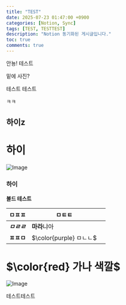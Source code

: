 ```yaml
---
title: "TEST"
date: 2025-07-23 01:47:00 +0900
categories: [Notion, Sync]
tags: [TEST, TESTTEST]
description: "Notion 동기화된 게시글입니다."
toc: true
comments: true
---
```


안뇽! 테스트

밑에 사진?

테스트 테스트 

ㅋㅋ

## 하이z

# 하이

![Image](https://prod-files-secure.s3.us-west-2.amazonaws.com/e6db513d-ec54-40ff-aa74-2487b0bcfe15/d2603aae-bd01-410f-81bd-723443bee6db/%E1%84%89%E1%85%B3%E1%84%8F%E1%85%B3%E1%84%85%E1%85%B5%E1%86%AB%E1%84%89%E1%85%A3%E1%86%BA_2025-03-16_21.31.54.png?X-Amz-Algorithm=AWS4-HMAC-SHA256&X-Amz-Content-Sha256=UNSIGNED-PAYLOAD&X-Amz-Credential=ASIAZI2LB466QE7WNWKU%2F20250724%2Fus-west-2%2Fs3%2Faws4_request&X-Amz-Date=20250724T060137Z&X-Amz-Expires=3600&X-Amz-Security-Token=IQoJb3JpZ2luX2VjEPv%2F%2F%2F%2F%2F%2F%2F%2F%2F%2FwEaCXVzLXdlc3QtMiJGMEQCIDDm0ePgjf%2FYkRAPH7UWndySzLjZ12qeFeMA19RahtOOAiBCRhEHaFcSpaA0F1CO9Jk0gpzaY%2FbIJzrffijrkLCOBir%2FAwgkEAAaDDYzNzQyMzE4MzgwNSIMdkMCklS0FoDaNIKGKtwDoFibGjKJ7bnyRLytOc%2BTeaUqIBOy5YPWApMOvtRYvXNU2BZ76dbr427PJkl%2Fv%2F8CorPPg%2FU4FKt0KWUYHTZzoWT1k%2FGj1uBc5BoR6P0QDbDaJBVkohk1kGlpM13XKeg%2BTZSWga3JkSK4noERCQGPkd4a6OuOXyCNhmXbw5w0VN6nrQ52JwdAZy8eHpcPW3%2BgTQ5BkzXm5rcKEnoxOFogSpA36%2BnnzPU8QhEFzuvneT6plVPxbgqraE%2FN0s4n3PNIbHzmPuGlKLC3EemgHNy7omHLpL2ugsUNnvUkddfegfFVl07AXIJ83zfpS3iV%2BgLeZZH1QH5Vgc5QvZDIW8OjFcszeN4Z8cGb2Mr8Zxb6Nl7yy2EPlbpuIzM2xp8IOG9bKTFOIKCrS%2BC5W3ry5VYzDy1bjZGmZjUzM6c2qHtDY95sbuFf%2BtTzWia6ThP7NNl8aTbSB%2FQI2iYid7cj8rXx%2B4WNjigCcvvbdKM9TjZywBIyZxU4Fp3E0mArSpsthExYnhzDLeQFuC4iJ4Ndz2vbuNO29NlB%2FnTc8N6ELCLYWAKiMy%2Be1psRQtmUzrHiZpmoarU7PW2m%2FU6AOE3y9UH4HTAENAcsx632zRR0BFWaOFT8wLjrVkGxf2NFYdwwnryGxAY6pgHS%2FL4rW3RqLOjpV6FxhltxpMOLJcy9ioypRHUCbqbqCH%2Fc229ly3W1r9%2FYRiVq3f4s3SsAR0kPmZoY1CzLkpXJD2c5vLntHpl%2BVXvwhClnYX4SNok6mzZU7wG1mQRtsGrx9jMbZ2B5S52dLoPjmYLyuqy%2Ffy5z7HuqflA%2FO28w6XYyAay2UZjHngt%2B8Yb9PJyzFWviAajX5ekYZ8p7t9FO8XDT%2FB9x&X-Amz-Signature=21091900349c3c5e963e6666242e17a1aae1ec194d9a5bd1efc77c08d4a0e619&X-Amz-SignedHeaders=host&x-amz-checksum-mode=ENABLED&x-id=GetObject)

### 하이

**볼드 테스트**

| ㅁㅍㅍ | ㅁㅌㅌ |   |
| --- | --- | --- |
| ***ㅁㄹㄹ*** | **마라**냐아 |   |
| **ㅍㅍㅁ** | <span>$\color{purple} ㅁㄴㄴ$</span> |   |

# <span>$\color{red} 가나 색깔$</span>

![Image](https://prod-files-secure.s3.us-west-2.amazonaws.com/e6db513d-ec54-40ff-aa74-2487b0bcfe15/e3c80383-cacd-417b-9b44-5d63ef4f796c/%E1%84%89%E1%85%B3%E1%84%8F%E1%85%B3%E1%84%85%E1%85%B5%E1%86%AB%E1%84%89%E1%85%A3%E1%86%BA_2025-03-10_21.58.46.png?X-Amz-Algorithm=AWS4-HMAC-SHA256&X-Amz-Content-Sha256=UNSIGNED-PAYLOAD&X-Amz-Credential=ASIAZI2LB466QE7WNWKU%2F20250724%2Fus-west-2%2Fs3%2Faws4_request&X-Amz-Date=20250724T060137Z&X-Amz-Expires=3600&X-Amz-Security-Token=IQoJb3JpZ2luX2VjEPv%2F%2F%2F%2F%2F%2F%2F%2F%2F%2FwEaCXVzLXdlc3QtMiJGMEQCIDDm0ePgjf%2FYkRAPH7UWndySzLjZ12qeFeMA19RahtOOAiBCRhEHaFcSpaA0F1CO9Jk0gpzaY%2FbIJzrffijrkLCOBir%2FAwgkEAAaDDYzNzQyMzE4MzgwNSIMdkMCklS0FoDaNIKGKtwDoFibGjKJ7bnyRLytOc%2BTeaUqIBOy5YPWApMOvtRYvXNU2BZ76dbr427PJkl%2Fv%2F8CorPPg%2FU4FKt0KWUYHTZzoWT1k%2FGj1uBc5BoR6P0QDbDaJBVkohk1kGlpM13XKeg%2BTZSWga3JkSK4noERCQGPkd4a6OuOXyCNhmXbw5w0VN6nrQ52JwdAZy8eHpcPW3%2BgTQ5BkzXm5rcKEnoxOFogSpA36%2BnnzPU8QhEFzuvneT6plVPxbgqraE%2FN0s4n3PNIbHzmPuGlKLC3EemgHNy7omHLpL2ugsUNnvUkddfegfFVl07AXIJ83zfpS3iV%2BgLeZZH1QH5Vgc5QvZDIW8OjFcszeN4Z8cGb2Mr8Zxb6Nl7yy2EPlbpuIzM2xp8IOG9bKTFOIKCrS%2BC5W3ry5VYzDy1bjZGmZjUzM6c2qHtDY95sbuFf%2BtTzWia6ThP7NNl8aTbSB%2FQI2iYid7cj8rXx%2B4WNjigCcvvbdKM9TjZywBIyZxU4Fp3E0mArSpsthExYnhzDLeQFuC4iJ4Ndz2vbuNO29NlB%2FnTc8N6ELCLYWAKiMy%2Be1psRQtmUzrHiZpmoarU7PW2m%2FU6AOE3y9UH4HTAENAcsx632zRR0BFWaOFT8wLjrVkGxf2NFYdwwnryGxAY6pgHS%2FL4rW3RqLOjpV6FxhltxpMOLJcy9ioypRHUCbqbqCH%2Fc229ly3W1r9%2FYRiVq3f4s3SsAR0kPmZoY1CzLkpXJD2c5vLntHpl%2BVXvwhClnYX4SNok6mzZU7wG1mQRtsGrx9jMbZ2B5S52dLoPjmYLyuqy%2Ffy5z7HuqflA%2FO28w6XYyAay2UZjHngt%2B8Yb9PJyzFWviAajX5ekYZ8p7t9FO8XDT%2FB9x&X-Amz-Signature=c737c62eccf211f1234d566c2942f9509a854fc4cb79d0b9d1a620b29b5d27d3&X-Amz-SignedHeaders=host&x-amz-checksum-mode=ENABLED&x-id=GetObject)

테스트테스트



